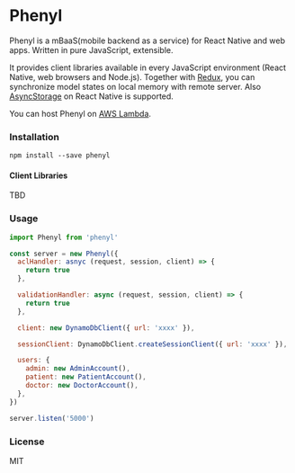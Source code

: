 # Phenyl

Phenyl is a mBaaS(mobile backend as a service) for React Native and web apps.
Written in pure JavaScript, extensible.

It provides client libraries available in every JavaScript environment (React Native, web browsers and Node.js).
Together with [Redux](https://redux.js.org/), you can synchronize model states on local memory with remote server.
Also [AsyncStorage](https://facebook.github.io/react-native/docs/asyncstorage.html) on React Native is supported.

You can host Phenyl on [AWS Lambda](https://aws.amazon.com/lambda/).

### Installation

```
npm install --save phenyl
```

#### Client Libraries

TBD

### Usage


```js
import Phenyl from 'phenyl'

const server = new Phenyl({
  aclHandler: asnyc (request, session, client) => {
    return true
  },

  validationHandler: async (request, session, client) => {
    return true
  },

  client: new DynamoDbClient({ url: 'xxxx' }),

  sessionClient: DynamoDbClient.createSessionClient({ url: 'xxxx' }),

  users: {
    admin: new AdminAccount(),
    patient: new PatientAccount(),
    doctor: new DoctorAccount(),
  },
})

server.listen('5000')
```

### License

MIT
